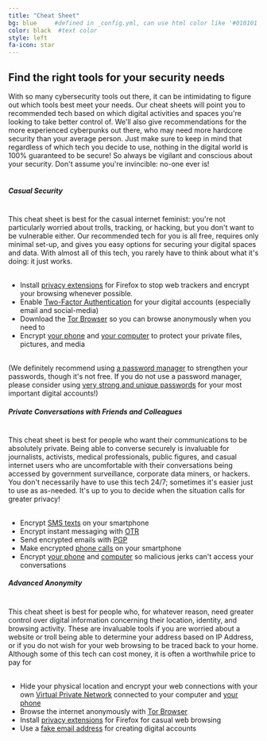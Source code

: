 ```yaml
---
title: "Cheat Sheet"
bg: blue     #defined in _config.yml, can use html color like '#010101'
color: black  #text color
style: left
fa-icon: star
---
```


<p>
	<h2 class="text-white">Find the right tools for <strong>your</strong> security needs</h2>
</p>
With so many cybersecurity tools out there, it can be intimidating to figure out which tools best meet your needs. Our cheat sheets will point you to recommended tech based on which digital activities and spaces you're looking to take better control of. We'll also give recommendations for the more experienced cyberpunks out there, who may need more hardcore security than your average person. Just make sure to keep in mind that regardless of which tech you decide to use, nothing in the digital world is 100% guaranteed to be secure! So always be vigilant and conscious about your security. Don't assume you're invincible: no-one ever is!
<br>
<br>

<div class="recommend">
<h5 class="text-white"><strong>Casual Security</strong></h5>
<br>
This cheat sheet is best for the casual internet feminist: you're not particularly worried about trolls, tracking, or hacking, but you don't want to be vulnerable either. Our recommended tech for you is all free, requires only minimal set-up, and gives you easy options for securing your digital spaces and data. With almost all of this tech, you rarely have to think about what it's doing: it just works.<br>
<br>
<ul>
	<li>Install <a href="#privacyplugins">privacy extensions</a> for Firefox to stop web trackers and encrypt your browsing whenever possible.</li>
	<li>Enable <a href="#twofactor">Two-Factor Authentication</a> for your digital accounts (especially email and social-media)</li>
	<li>Download the <a href="#tor">Tor Browser</a> so you can browse anonymously when you need to</li>
	<li>Encrypt <a href="#phoneencryption">your phone</a> and <a href="#computerencryption">your computer</a> to protect your private files, pictures, and media</li>
</ul>
<br>
(We definitely recommend using <a href="#passwordmanager">a password manager</a> to strengthen your passwords, though it's not free. If you do not use a password manager, please consider using <a href="strongpasswords">very strong and unique passwords</a> for your most important digital accounts!)
</div>

<div class="recommend">
<h5 class="text-white"><strong>Private Conversations with Friends and Colleagues</strong></h5>
<br>
This cheat sheet is best for people who want their communications to be absolutely private. Being able to converse securely is invaluable for journalists, activists, medical professionals, public figures, and casual internet users who are uncomfortable with their conversations being accessed by government surveillance, corporate data miners, or hackers. You don't necessarily have to use this tech 24/7; sometimes it's easier just to use as as-needed. It's up to you to decide when the situation calls for greater privacy!<br>
<br>
<ul>
	<li>Encrypt <a href="#sms">SMS texts</a> on your smartphone</li>
	<li>Encrypt instant messaging with <a href="#otr">OTR</a></li>
	<li>Send encrypted emails with <a href="#pgp">PGP</a></li>
	<li>Make encrypted <a href="#phonecalls">phone calls</a> on your smartphone</li>
	<li>Encrypt <a href="#phoneencryption">your phone</a> and <a href="#computerencryption">computer</a> so malicious jerks can't access your conversations</li>
</ul>
</div>

<div class="recommend">
<h5 class="text-white"><strong>Advanced Anonymity</strong></h5>
<br>
This cheat sheet is best for people who, for whatever reason, need greater control over digital information concerning their location, identity, and browsing activity. These are invaluable tools if you are worried about a website or troll being able to determine your address based on IP Address, or if you do not wish for your web browsing to be traced back to your home. Although some of this tech can cost money, it is often a worthwhile price to pay for <br>
<br>
<ul>
	<li>Hide your physical location and encrypt your web connections with your own <a href="#vpn">Virtual Private Network</a> connected to your computer and <a href="#phonevpn">your phone</a></li>
	<li>Browse the internet anonymously with <a href="#tor">Tor Browser</a></li>
	<li>Install <a href="#privacyplugins">privacy extensions</a> for Firefox for casual web browsing</li>
	<li>Use a <a href="#fakeemail">fake email address</a> for creating digital accounts</li>
</ul>
</div>

